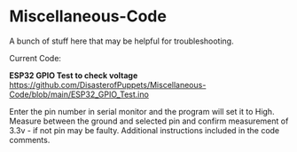 # Miscellaneous-Code
A bunch of stuff here that may be helpful for troubleshooting.


Current Code:

**ESP32 GPIO Test to check voltage**
https://github.com/DisasterofPuppets/Miscellaneous-Code/blob/main/ESP32_GPIO_Test.ino

Enter the pin number in serial monitor and the program will set it to High.
Measure between the ground and selected pin and confirm measurement of 3.3v - if not pin may be faulty.
Additional instructions included in the code comments.


